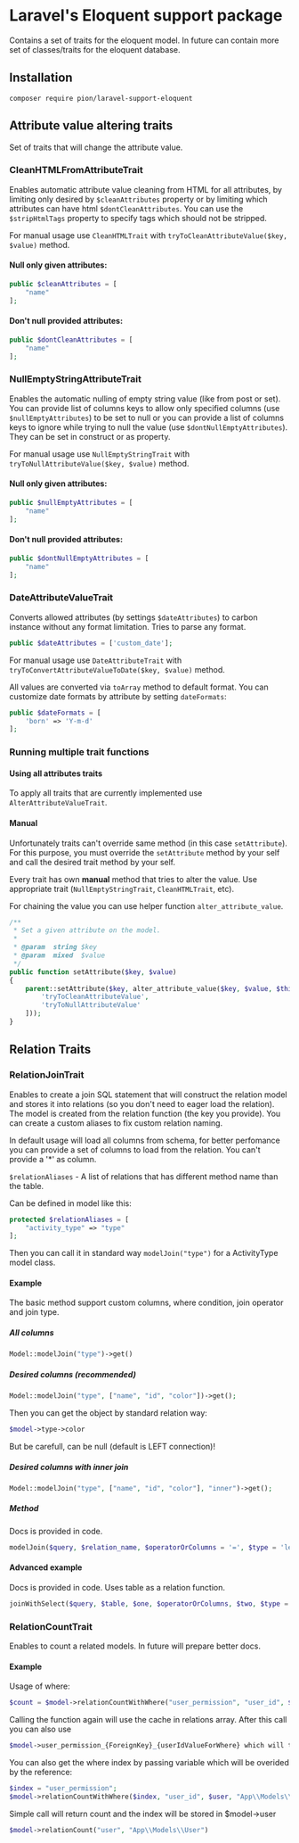 # Laravel's Eloquent support package
Contains a set of traits for the eloquent model. In future can contain more set of classes/traits for the eloquent database.

## Installation

    composer require pion/laravel-support-eloquent


## Attribute value altering traits

Set of traits that will change the attribute value.

### CleanHTMLFromAttributeTrait

Enables automatic attribute value cleaning from HTML for all attributes, by limiting only desired by `$cleanAttributes` 
property or by limiting which attributes can have html `$dontCleanAttributes`. You can use the `$stripHtmlTags` property to 
specify tags which should not be stripped.

For manual usage use `CleanHTMLTrait` with `tryToCleanAttributeValue($key, $value)` method.

#### Null only given attributes:

```php
public $cleanAttributes = [
    "name"
];
```
 
#### Don't null provided attributes:

```php
public $dontCleanAttributes = [
    "name"
];
```

### NullEmptyStringAttributeTrait

Enables the automatic nulling of empty string value (like from post or set). You can provide
list of columns keys to allow only specified columns (use `$nullEmptyAttributes`) to be set to null or you can provide a
list of columns keys to ignore while trying to null the value (use `$dontNullEmptyAttributes`). They can be set in construct
or as property.

For manual usage use `NullEmptyStringTrait` with `tryToNullAttributeValue($key, $value)` method.

#### Null only given attributes:

```php
public $nullEmptyAttributes = [
    "name"
];
```
 
#### Don't null provided attributes:

```php
public $dontNullEmptyAttributes = [
    "name"
];
```

### DateAttributeValueTrait

Converts allowed attributes (by settings `$dateAttributes`) to carbon instance without any format limitation. Tries to parse any format.

```php
public $dateAttributes = ['custom_date'];
```

For manual usage use `DateAttributeTrait` with `tryToConvertAttributeValueToDate($key, $value)` method.

All values are converted via `toArray` method to default format. You can customize date formats by attribute by setting `dateFormats`:

```php
public $dateFormats = [
    'born' => 'Y-m-d'
];
```

### Running multiple trait functions

#### Using all attributes traits

To apply all traits that are currently implemented use `AlterAttributeValueTrait`.

#### Manual

Unfortunately traits can't override same method (in this case `setAttribute`). For this purpose, you must override the `setAttribute`
method by your self and call the desired trait method by your self. 

Every trait has own __manual__ method that tries to alter the value. Use appropriate trait (`NullEmptyStringTrait`, `CleanHTMLTrait`, etc).

For chaining the value you can use helper function `alter_attribute_value`.

```php
/**
 * Set a given attribute on the model.
 *
 * @param  string $key
 * @param  mixed  $value
 */
public function setAttribute($key, $value)
{
    parent::setAttribute($key, alter_attribute_value($key, $value, $this, [
        'tryToCleanAttributeValue',
        'tryToNullAttributeValue'
    ]));
}
```

## Relation Traits

### RelationJoinTrait
Enables to create a join SQL statement that will construct the relation model and stores it into relations (so you don't
need to eager load the relation). The model is created from the relation function (the key you provide). You can create a
custom aliases to fix custom relation naming.

In default usage will load all columns from schema, for better perfomance you can provide a set of columns to load from
the relation. You can't provide a '*' as column.

`$relationAliases` -  A list of relations that has different method name than the table. 

Can be defined in model like this:

```php
protected $relationAliases = [
    "activity_type" => "type"
];
```

Then you can call it in standard way `modelJoin("type")` for a ActivityType model class.
       
#### Example

The basic method support custom columns, where condition, join operator and join type.

##### All columns

```php
Model::modelJoin("type")->get()
```
    
##### Desired columns (recommended)

```php
Model::modelJoin("type", ["name", "id", "color"])->get();
```

Then you can get the object by standard relation way:

```php
$model->type->color
```
    
But be carefull, can be null (default is LEFT connection)!

##### Desired columns with inner join

```php
Model::modelJoin("type", ["name", "id", "color"], "inner")->get();
```

##### Method

Docs is provided in code.

```php
modelJoin($query, $relation_name, $operatorOrColumns = '=', $type = 'left', $where = false, $columns = array())
```

#### Advanced example

Docs is provided in code. Uses table as a relation function.

```php
joinWithSelect($query, $table, $one, $operatorOrColumns, $two, $type = "left", $where = false, $columns = array())
```

### RelationCountTrait
Enables to count a related models. In future will prepare better docs.

#### Example
Usage of where: 

```php    
$count = $model->relationCountWithWhere("user_permission", "user_id", $user, "App\\Models\\User");
```

Calling the function again will use the cache in relations array. After this call you can also use

```php
$model->user_permission_{ForeignKey}_{userIdValueForWhere} which will the object of User model with count attribute.
```

You can also get the where index by passing variable which will be overided by the reference:

```php
$index = "user_permission";
$model->relationCountWithWhere($index, "user_id", $user, "App\\Models\\User");
```
    
Simple call will return count and the index will be stored in $model->user

```php
$model->relationCount("user", "App\\Models\\User") 
```